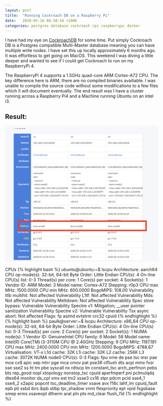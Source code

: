 ```yaml
---
layout: post
title:  "Running Cockroach DB on a Raspberry Pi"
date:   2020-05-16 08:38:34 +1000
categories: postgres database cockroach rpi raspberrypi docker
---
```

I have had my eye on [CockroachDB](https://www.cockroachlabs.com/) for some time.  Put simply Cockroach DB is a Postgres compatible Multi-Master database meaning you can have multiple write nodes.  I have set this up locally approximately 6 months ago.  It was effortless to get going on MacOS.  This weekend I was diving a little deeper and wanted to see if I could get Cockroach to run on my RaspberryPi 4.

The RaspberryPi 4 supports a 1.5GHz quad-core ARM Cortex-A72 CPU.  The key difference here is ARM, there are no compiled binaries availiable.  I was unable to compile the source code without some modifications to a few files which II will document eventually.  The end result was I have a cluster running across a Raspberry Pi4 and a Machine running Ubuntu on an intel i3.

## Result: 

![alt text](/assets/post/2020-05-16-cockroach-db-local/cockroachdb.png "CockroachDB on Rasberry Pi 4")

CPUs
{% highlight bash %}
ubuntu@ubuntu:~$ lscpu
Architecture:                    aarch64
CPU op-mode(s):                  32-bit, 64-bit
Byte Order:                      Little Endian
CPU(s):                          4
On-line CPU(s) list:             0-3
Thread(s) per core:              1
Core(s) per socket:              4
Socket(s):                       1
Vendor ID:                       ARM
Model:                           3
Model name:                      Cortex-A72
Stepping:                        r0p3
CPU max MHz:                     1500.0000
CPU min MHz:                     600.0000
BogoMIPS:                        108.00
Vulnerability Itlb multihit:     Not affected
Vulnerability L1tf:              Not affected
Vulnerability Mds:               Not affected
Vulnerability Meltdown:          Not affected
Vulnerability Spec store bypass: Vulnerable
Vulnerability Spectre v1:        Mitigation; __user pointer sanitization
Vulnerability Spectre v2:        Vulnerable
Vulnerability Tsx async abort:   Not affected
Flags:                           fp asimd evtstrm crc32 cpuid
{% endhighlight %}
{% highlight bash %}
paulk@server:~$ lscpu
Architecture:        x86_64
CPU op-mode(s):      32-bit, 64-bit
Byte Order:          Little Endian
CPU(s):              4
On-line CPU(s) list: 0-3
Thread(s) per core:  2
Core(s) per socket:  2
Socket(s):           1
NUMA node(s):        1
Vendor ID:           GenuineIntel
CPU family:          6
Model:               58
Model name:          Intel(R) Core(TM) i3-3110M CPU @ 2.40GHz
Stepping:            9
CPU MHz:             1197.181
CPU max MHz:         2400.0000
CPU min MHz:         1200.0000
BogoMIPS:            4788.67
Virtualisation:      VT-x
L1d cache:           32K
L1i cache:           32K
L2 cache:            256K
L3 cache:            3072K
NUMA node0 CPU(s):   0-3
Flags:               fpu vme de pse tsc msr pae mce cx8 apic sep mtrr pge mca cmov pat pse36 clflush dts acpi mmx fxsr sse sse2 ss ht tm pbe syscall nx rdtscp lm constant_tsc arch_perfmon pebs bts rep_good nopl xtopology nonstop_tsc cpuid aperfmperf pni pclmulqdq dtes64 monitor ds_cpl vmx est tm2 ssse3 cx16 xtpr pdcm pcid sse4_1 sse4_2 x2apic popcnt tsc_deadline_timer xsave avx f16c lahf_lm cpuid_fault epb pti ssbd ibrs ibpb stibp tpr_shadow vnmi flexpriority ept vpid fsgsbase smep erms xsaveopt dtherm arat pln pts md_clear flush_l1d
{% endhighlight %}